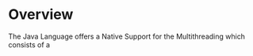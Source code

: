 
# Overview 

The Java Language offers a Native Support for the Multithreading which consists of a 
